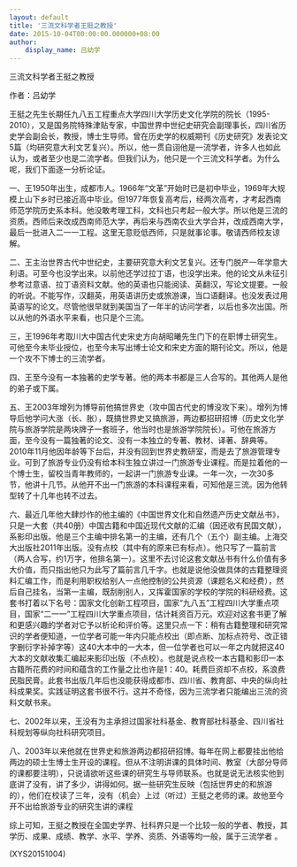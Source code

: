 ```yaml
---
layout: default
title: '三流文科学者王挺之教授'
date: 2015-10-04T00:00:00.000000+08:00
author:
    display_name: 吕幼学
---
```


三流文科学者王挺之教授

作者：吕幼学

王挺之先生长期任九八五工程重点大学四川大学历史文化学院的院长（1995-2010），又是国务院特殊津贴专家，中国世界中世纪史研究会副理事长，四川省历史学会副会长，教授，博士生导师。曾在历史学的权威期刊《历史研究》发表论文5篇（均研究意大利文艺复兴）。所以，他一贯自诩他是一流学者，许多人也如此认为，或者至少也是二流学者。但我们认为，他只是一个三流文科学者。为什么呢，我们下面逐一分析论证。

一、王1950年出生，成都市人。1966年“文革”开始时已是初中毕业，1969年大规模上山下乡时已接近高中毕业。但1977年恢复高考后，经两次高考，才考起西南师范学院历史系本科。他没敢考理工科，文科也只考起一般大学。所以他是三流的资质。西师后来改成西南师范大学，再后来与西南农业大学合并，改成西南大学，最后一批进入二一一工程。这里无意贬低西师，只是就事论事。敬请西师校友谅解。

二、王主治世界古代中世纪史，主要研究意大利文艺复兴。还专门脱产一年学意大利语。可至今也没学出来。以前他还学过拉丁语，也没学出来。他的论文从未征引参考过意语、拉丁语资料文献。他的英语也只能阅读、英翻汉，写论文提要。一般的听说。不能写作，汉翻英，用英语讲历史或旅游课，当口语翻译。也没发表过用英语写的论文。尽管他很早就到美国当了一年半的访问学者，以后也多次出国。所以从他的外语水平来看，也只是个三流。

三，王1996年考取川大中国古代史宋史方向胡昭曦先生门下的在职博士研究生。可他至今未毕业授位，也至今未写出博士论文和宋史方面的期刊论文。所以，他是一个攻不下博士的三流学者。

四、王至今没有一本独著的史学专著。他的两本书都是三人合写的。其他两人是他的弟子或下属。

五、王2003年增列为博导前他搞世界史（攻中国古代史的博没攻下来）。增列为博导后他学问大涨（长、胀），既搞世界史又搞旅游，两边都招研招博（历史文化学院与旅游学院是两块牌子一套班子，他当时也是旅游学院院长）。可他在旅游方面，至今没有一篇独著的论文、没有一本独立的专著、教材、译著、辞典等。2010年11月他因年龄等下台后，并没有回到世界史教研室，而是去了旅游管理专业。可到了旅游专业仍没有给本科生独立讲过一门旅游专业课程。而是拉着他的一个博士生，留校当青年教师的，一起讲一门旅游专业课。一年一次，一次30多节，他讲十几节。从他开不出一门旅游的本科课程来看，可知他是三流。因为他转型转了十几年也转不过去。

六、最近几年他大肆炒作的他主编的《中国世界文化和自然遗产历史文献丛书》，只是一大套（共40册）中国古籍和中国近现代文献的汇编（因还收有民国文献），系影印出版。他是三个主编中排名第一的主编，还有几个（五个）副主编。上海交大出版社2011年出版。没有点校（其中有的原来已有标点）。他只写了一篇前言（两人合写，约1万字，他排名第一）。这里不去讨论这套文献丛书有什么价值有多大价值，而只指出他只为此写了篇前言几千字。也就是说他没做具体的古籍整理资料汇编工作，而是利用职权给别人一点他控制的公共资源（课题名义和经费），然后自己挂名，当第一主编，既刮削别人，又挥霍国家的学校的学院的科研经费。这套书打着以下名号：国家文化创新工程项目，国家“九八五”工程四川大学重点项目，国家“二一一”工程四川大学重点项目，估计耗资百万元。欢迎对这套书更了解和更感兴趣的学者对它予以析论和评价等。这里只点一下：稍有古籍整理和研究常识的学者便知道，一位学者可能一年内只能点校出（即点断、加标点符号、改正错字删衍字补掉字等）这40大本中的一大本，但一位学者也可以一年之内就把这40大本的文献收集汇编起来影印出版（不点校）。也就是说点校一本古籍和影印一本古籍所花费的时间和蕴含的工作量之比也许是1：40。耗费巨资却不点校，系浪费民脂民膏。此套书出版几年后也没能获得成都市、四川省、教育部、中央的纵向社科成果奖。实践证明这套书很不行。这并不奇怪，因为三流学者只能编出三流的资料文献书来。

七、2002年以来，王没有为主承担过国家社科基金、教育部社科基金、四川省社科规划等纵向社科研究项目。

八、2003年以来他就在世界史和旅游两边都招研招博。每年在网上都要挂出他给两边的硕士生博士生开设的课程。但从不注明讲课的具体时间、教室（大部分导师的课都要注明），只说请欲听这些课的研究生与导师联系。也就是说无法核实他到底讲了没有，讲了多少，讲得如何。据一些研究生反映（包括世界史的和旅游的），他们在校读了三年，没有（机会）上过（听过）王挺之老师的课。故他至今开不出给旅游专业的研究生讲的课程

综上可知，王挺之教授在全国史学界、社科界只是一个比较一般的学者、教授，其学历、成果、成绩、教学、水平、学养、资质、外语等均一般，属于三流学者 。

(XYS20151004)

